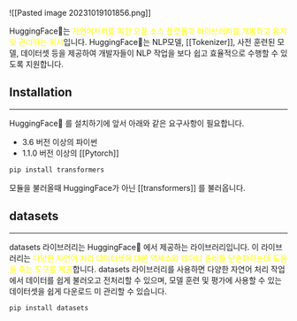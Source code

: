 ![[Pasted image 20231019101856.png]]

HuggingFace🤗는 <font color="#ffff00">자연어처리를 위한 오픈 소스 플랫폼과 라이브러리를 개발하고 유지 및 관리하는 회사</font>입니다. HuggingFace🤗는 NLP모델, [[Tokenizer]], 사전 훈련된 모델, 데이터셋 등을 제공하여 개발자들이 NLP 작업을 보다 쉽고 효율적으로 수행할 수 있도록 지원합니다.

## Installation
---
HuggingFace🤗 를 설치하기에 앞서 아래와 같은 요구사항이 필요합니다.
- 3.6 버전 이상의 파이썬
- 1.1.0 버전 이상의 [[Pytorch]]

```bash
pip install transformers
```

모듈을 불러올때 HuggingFace가 아닌 [[transformers]] 를 불러옵니다.
## datasets
---
datasets 라이브러리는 HuggingFace🤗 에서 제공하는 라이브러리입니다. 이 라이브러리는 <font color="#ffff00">다양한 자연어 처리 데이터셋에 대한 액세스와 데이터 준비를 단순화하는데 도움을 주는 도구를 제공</font>합니다. datasets 라이브러리를 사용하면 다양한 자연어 처리 작업에서 데이터를 쉽게 불러오고 전처리할 수 있으며, 모델 훈련 및 평가에 사용할 수 있는 데이터셋을 쉽게 다운로드 미 관리할 수 있습니다.

```bash
pip install datasets
```

